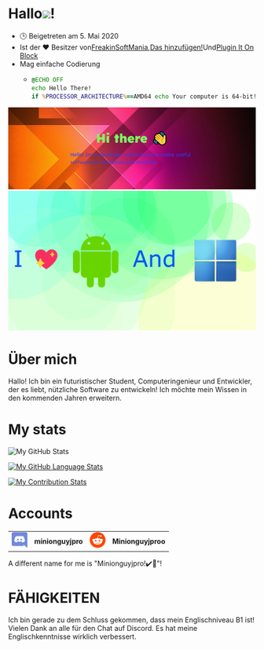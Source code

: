# Hallo<img src="https://media.tenor.com/images/822fb670841c6f6582fefbb82e338a50/tenor.gif" width="30px">!

-   🕒 Beigetreten am 5. Mai 2020
-   Ist der ❤️ Besitzer von[FreakinSoftMania](https://github.com/FreakinSoftMania),[Das hinzufügen!](https://github.com/Adding-That-On)Und[Plugin It On Block](https://github.com/Pluging-it-on-block)
-   Mag einfache Codierung
    -   ```bat
        @ECHO OFF
        echo Hello There!
        if %PROCESSOR_ARCHITECTURE%==AMD64 echo Your computer is 64-bit!
        ```

![Welcome!](./img/welcome-message.png)![I love Android and Windows!](./img/android-and-windows-fan.png)

# Über mich

Hallo! Ich bin ein futuristischer Student, Computeringenieur und Entwickler, der es liebt, nützliche Software zu entwickeln! Ich möchte mein Wissen in den kommenden Jahren erweitern.

# My stats

![My GitHub Stats](https://github-readme-stats.vercel.app/api/?username=Minionguyjpro&count_private=true&theme=react&showicons=true)

[![My GitHub Language Stats](https://github-readme-stats.vercel.app/api/top-langs/?username=Minionguyjpro&langs_count=5&theme=react)](<>)

[![My Contribution Stats](https://github-contribution-stats.vercel.app/api/?username=Minionguyjpro)](https://github.com/Minionguyjpro/github-contribution-stats/)

# Accounts

<table>
  <tr>
    <td align="left"><img src="./img/discord.svg" alt="minionguyjpro" width="32" height="32"/></td><th>minionguyjpro</th>
    <td align="left"><img src="./img/reddit.svg" alt="Minionguyjproo" width="32" height="32"/></td><th>Minionguyjproo</th>
  </tr>
</table>
A different name for me is "Minionguyjpro!✔️👏"!

# FÄHIGKEITEN

Ich bin gerade zu dem Schluss gekommen, dass mein Englischniveau B1 ist! Vielen Dank an alle für den Chat auf Discord. Es hat meine Englischkenntnisse wirklich verbessert.
